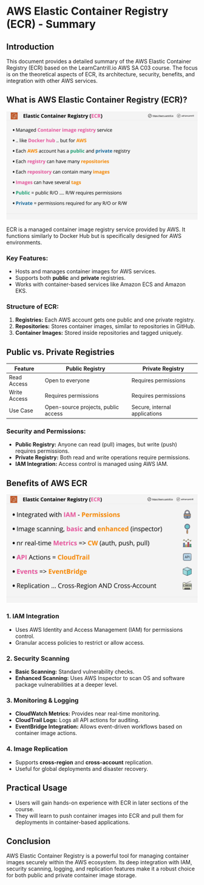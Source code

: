 # AWS Elastic Container Registry (ECR) - Summary

## Introduction

This document provides a detailed summary of the AWS Elastic Container Registry (ECR) based on the LearnCantrill.io AWS SA C03 course. The focus is on the theoretical aspects of ECR, its architecture, security, benefits, and integration with other AWS services.

## What is AWS Elastic Container Registry (ECR)?

![alt text](./Images/image-11.png)

ECR is a managed container image registry service provided by AWS. It functions similarly to Docker Hub but is specifically designed for AWS environments.

### Key Features:

- Hosts and manages container images for AWS services.
- Supports both **public** and **private** registries.
- Works with container-based services like Amazon ECS and Amazon EKS.

### Structure of ECR:

1. **Registries:** Each AWS account gets one public and one private registry.
2. **Repositories:** Stores container images, similar to repositories in GitHub.
3. **Container Images:** Stored inside repositories and tagged uniquely.

## Public vs. Private Registries

| Feature      | Public Registry                     | Private Registry              |
| ------------ | ----------------------------------- | ----------------------------- |
| Read Access  | Open to everyone                    | Requires permissions          |
| Write Access | Requires permissions                | Requires permissions          |
| Use Case     | Open-source projects, public access | Secure, internal applications |

### Security and Permissions:

- **Public Registry:** Anyone can read (pull) images, but write (push) requires permissions.
- **Private Registry:** Both read and write operations require permissions.
- **IAM Integration:** Access control is managed using AWS IAM.

## Benefits of AWS ECR

![alt text](./Images/image-12.png)

### 1. **IAM Integration**

- Uses AWS Identity and Access Management (IAM) for permissions control.
- Granular access policies to restrict or allow access.

### 2. **Security Scanning**

- **Basic Scanning:** Standard vulnerability checks.
- **Enhanced Scanning:** Uses AWS Inspector to scan OS and software package vulnerabilities at a deeper level.

### 3. **Monitoring & Logging**

- **CloudWatch Metrics:** Provides near real-time monitoring.
- **CloudTrail Logs:** Logs all API actions for auditing.
- **EventBridge Integration:** Allows event-driven workflows based on container image actions.

### 4. **Image Replication**

- Supports **cross-region** and **cross-account** replication.
- Useful for global deployments and disaster recovery.

## Practical Usage

- Users will gain hands-on experience with ECR in later sections of the course.
- They will learn to push container images into ECR and pull them for deployments in container-based applications.

## Conclusion

AWS Elastic Container Registry is a powerful tool for managing container images securely within the AWS ecosystem. Its deep integration with IAM, security scanning, logging, and replication features make it a robust choice for both public and private container image storage.
